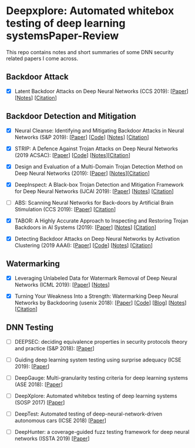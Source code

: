 ﻿# Deepxplore: Automated whitebox testing of deep learning systemsPaper-Review
This repo contains notes and short summaries of some DNN security related papers I come across.

## Backdoor Attack

- [x] Latent Backdoor Attacks on Deep Neural Networks (CCS 2019): [[Paper](http://people.cs.uchicago.edu/~ravenben/publications/pdf/pbackdoor-ccs19.pdf)] [[Notes](https://github.com/Jethro85/Paper-Review/blob/master/Latent%20Backdoor%20Attacks%20on%20Deep%20Neural%20Networks.md)] [[Citation](https://dblp.uni-trier.de/rec/bibtex/conf/ccs/YaoLZZ19)]

## Backdoor Detection and Mitigation
- [x] Neural Cleanse: Identifying and Mitigating Backdoor Attacks in Neural Networks (S&P 2019): [[Paper](https://sites.cs.ucsb.edu/~bolunwang/assets/docs/backdoor-sp19.pdf)] [[Code](https://github.com/bolunwang/backdoor)] [[Notes](https://github.com/Jethro85/Paper-Review/blob/master/Neural%20Cleanse-%20Identifying%20and%20Mitigating%20Backdoor%20Attacks%20in%20Neural%20Networks.md)] [[Citation](https://dblp.uni-trier.de/rec/bibtex/conf/sp/WangYSLVZZ19)]

- [x] STRIP: A Defence Against Trojan Attacks on Deep Neural Networks (2019 ACSAC): 
[[Paper](https://arxiv.org/pdf/1902.06531.pdf)] [[Code](https://github.com/garrisongys/STRIP)] [[Notes](https://github.com/Jethro85/Paper-Review/blob/master/STRIP-%20A%20Defence%20Against%20Trojan%20Attacks%20on%20Deep%20Neural%20Networks.md)][[Citation](https://dblp.uni-trier.de/rec/bibtex/conf/acsac/GaoXW0RN19)]

- [x] Design and Evaluation of a Multi-Domain Trojan Detection Method on Deep Neural Networks (2019): [[Paper](https://arxiv.org/pdf/1911.10312.pdf)] [[Notes](https://github.com/Jethro85/Paper-Review/blob/master/Design%20and%20Evaluation%20of%20a%20Multi-Domain%20Trojan%20Detection%20Method%20on%20Deep%20Neural%20Networks.md)][[Citation](https://dblp.uni-trier.de/rec/bibtex/journals/corr/abs-1911-10312)]

- [x] DeepInspect: A Black-box Trojan Detection and Mitigation Framework for Deep Neural Networks (IJCAI 2019):
[[Paper](https://cseweb.ucsd.edu/~jzhao/files/DeepInspect-IJCAI2019.pdf)] [[Notes](https://github.com/Jethro85/Paper-Review/blob/master/DeepInspect-%20A%20Black-box%20Trojan%20Detection%20and%20Mitigation%20Framework%20for%20Deep%20Neural%20Networks.md)] [[Citation](https://dblp.uni-trier.de/rec/bibtex/conf/ijcai/ChenFZK19)]

- [ ] ABS: Scanning Neural Networks for Back-doors by Artificial Brain Stimulation (CCS 2019): [[Paper](https://www.cs.purdue.edu/homes/taog/docs/CCS19.pdf)] [[Citation](https://dblp.uni-trier.de/rec/bibtex/conf/ccs/LiuLTMAZ19)]

- [x] TABOR: A Highly Accurate Approach to Inspecting and Restoring Trojan Backdoors in AI Systems (2019): 
[[Paper](https://arxiv.org/pdf/1908.01763.pdf)] [[Notes](https://github.com/Jethro85/Paper-Review/blob/master/TABOR-%20A%20Highly%20Accurate%20Approach%20to%20Inspecting%20and%20Restoring%20Trojan%20Backdoors%20in%20AI%20Systems.md)] [[Citation](https://dblp.uni-trier.de/rec/bibtex/journals/corr/abs-1908-01763)]

- [x] Detecting Backdoor Attacks on Deep Neural Networks by Activation Clustering (2019 AAAI): [[Paper](https://arxiv.org/pdf/1811.03728.pdf)] [[Code](https://github.com/IBM/adversarial-robustness-toolbox/blob/master/examples/mnist_poison_detection.py)] [[Notes](https://github.com/Jethro85/Paper-Review/blob/master/Detecting%20Backdoor%20Attacks%20on%20Deep%20Neural%20Networks%20by%20Activation%20Clustering.md)] [[Citation](https://dblp.uni-trier.de/rec/bibtex/conf/aaai/ChenCBLELMS19)]





## Watermarking
- [x] Leveraging Unlabeled Data for Watermark Removal of Deep Neural Networks (ICML 2019): [[Paper](https://ruoxijia.github.io/assets/papers/watermark_removal_icml19_workshop.pdf)] [[Notes](https://github.com/Jethro85/Paper-Review/blob/master/Leveraging%20Unlabeled%20Data%20for%20Watermark%20Removal%20of%20Deep%20Neural%20Networks.md)]
- [x] Turning Your Weakness Into a Strength: Watermarking Deep Neural Networks by Backdooring (usenix 2018): [[Paper](https://arxiv.org/pdf/1802.04633.pdf)] [[Code](https://github.com/adiyoss/WatermarkNN)] [[Blog]( https://medium.com/@carstenbaum/the-ubiquity-of-machine-learning-and-its-challenges-to-intellectual-property-dc38e7d66b05)] [[Notes](https://github.com/Jethro85/Paper-Review/blob/master/Turning%20Your%20Weakness%20Into%20a%20Strength-%20Watermarking%20Deep%20Neural%20Networks%20by%20Backdooring.md)]  [[Citation](https://dblp.uni-trier.de/rec/bibtex/conf/uss/AdiBCPK18)]



## DNN Testing

- [ ] DEEPSEC: deciding equivalence properties in security protocols theory and practice (S&P 2018): [[Paper](https://ieeexplore.ieee.org/stamp/stamp.jsp?tp=&arnumber=8418623)]
- [ ] Guiding deep learning system testing using surprise adequacy (ICSE 2019): [[Paper](https://ieeexplore.ieee.org/stamp/stamp.jsp?tp=&arnumber=8812069)]
- [ ] DeepGauge: Multi-granularity testing criteria for deep learning systems (ASE 2018): [[Paper](https://dl.acm.org/doi/pdf/10.1145/3238147.3238202)]
- [ ] DeepXplore: Automated whitebox testing of deep learning systems (SOSP 2017) [[Paper](https://dl.acm.org/doi/pdf/10.1145/3132747.3132785)]
- [ ] DeepTest: Automated testing of deep-neural-network-driven autonomous cars (ICSE 2018) [[Paper](https://dl.acm.org/doi/pdf/10.1145/3180155.3180220)]
- [ ] DeepHunter: a coverage-guided fuzz testing framework for deep neural networks (ISSTA 2019) [[Paper](https://dl.acm.org/doi/pdf/10.1145/3293882.3330579)]

